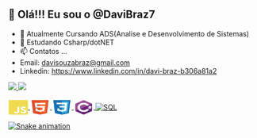 ## 👋 Olá!!! Eu sou o @DaviBraz7
- 👀 Atualmente Cursando ADS(Analise e Desenvolvimento de Sistemas)
- 🌱 Estudando Csharp/dotNET
- 📫 Contatos ...
- Email: davisouzabraz@gmail.com
- Linkedin: https://www.linkedin.com/in/davi-braz-b306a81a2
  

<div>
  <a href="https://github.com/DaviBraz7">
  <img height="180em" src="https://github-readme-stats.vercel.app/api?username=DaviBraz7&show_icons=true&theme=default#gh-light-mode-only"/>
  <img height="180em" src="https://github-readme-stats.vercel.app/api/top-langs/?username=DaviBraz7&&layout=compact"/>
</div>

  <div style="display: inline_block"><br>
  <img align="center" alt="Js" height="30" width="40" src="https://raw.githubusercontent.com/devicons/devicon/master/icons/javascript/javascript-plain.svg">
  <img align="center" alt="HTML" height="30" width="40" src="https://raw.githubusercontent.com/devicons/devicon/master/icons/html5/html5-original.svg">
  <img align="center" alt="CSS" height="30" width="40" src="https://raw.githubusercontent.com/devicons/devicon/master/icons/css3/css3-original.svg">
  <img align="center" alt="Csharp" height="30" width="40" src="https://raw.githubusercontent.com/devicons/devicon/master/icons/csharp/csharp-original.svg">
  <img align="center" alt="SQL" height="30" width="40" src="https://cdn.jsdelivr.net/gh/devicons/devicon/icons/microsoftsqlserver/microsoftsqlserver-plain.svg">
</div>


![Snake animation](https://github.com/DaviBraz7/DaviBraz7/blob/output/github-contribution-grid-snake.svg)
